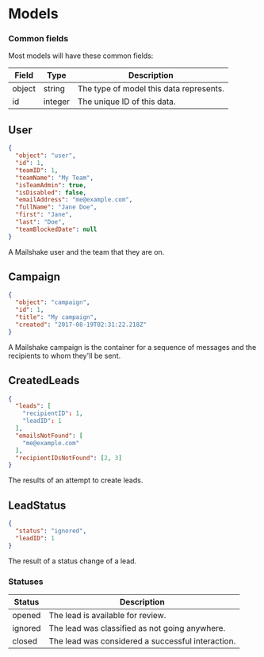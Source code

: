 # Models

### Common fields

Most models will have these common fields:

Field | Type | Description
--------- | ------- | -----------
object | string | The type of model this data represents.
id | integer | The unique ID of this data.

## User

```json
{
  "object": "user",
  "id": 1,
  "teamID": 1,
  "teamName": "My Team",
  "isTeamAdmin": true,
  "isDisabled": false,
  "emailAddress": "me@example.com",
  "fullName": "Jane Doe",
  "first": "Jane",
  "last": "Doe",
  "teamBlockedDate": null
}
```

A Mailshake user and the team that they are on.

## Campaign

```json
{
  "object": "campaign",
  "id": 1,
  "title": "My campaign",
  "created": "2017-08-19T02:31:22.218Z"
}
```

A Mailshake campaign is the container for a sequence of messages and the recipients to whom they'll be sent.

## CreatedLeads

```json
{
  "leads": [
    "recipientID": 1,
    "leadID": 1
  ],
  "emailsNotFound": [
    "me@example.com"
  ],
  "recipientIDsNotFound": [2, 3]
}
```

The results of an attempt to create leads.

## LeadStatus

```json
{
  "status": "ignored",
  "leadID": 1
}
```

The result of a status change of a lead.

### Statuses

Status | Description
--------- | ---------
opened | The lead is available for review.
ignored | The lead was classified as not going anywhere.
closed | The lead was considered a successful interaction.
